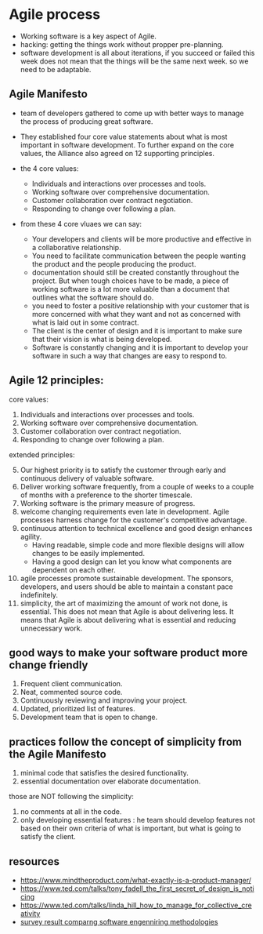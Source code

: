 # Agile process
- Working software is a key aspect of Agile.
- hacking: getting the things work without propper pre-planning.
- software development is all about iterations, if you succeed or failed this week does not mean that the things will be the same next week. so we need to be adaptable.

##  Agile Manifesto
- team of developers gathered to come up with better ways to manage the process of producing great software.
- They established four core value statements about what is most important in software development. To further expand on the core values, the Alliance also agreed on 12 supporting principles.
- the 4 core values:
  - Individuals and interactions over processes and tools.
  - Working software over comprehensive documentation.
  - Customer collaboration over contract negotiation.
  - Responding to change over following a plan.
  
- from these 4 core vluaes we can say:
  - Your developers and clients will be more productive and effective in a collaborative relationship.
  - You need to facilitate communication between the people wanting the product and the people producing the product.
  - documentation should still be created constantly throughout the project. But when tough choices have to be made, a piece of working software is a lot more valuable than a document that outlines what the software should do.
  - you need to foster a positive relationship with your customer that is more concerned with what they want and not as concerned with what is laid out in some contract.
  - The client is the center of design and it is important to make sure that their vision is what is being developed.
  - Software is constantly changing and it is important to develop your software in such a way that changes are easy to respond to.
 
## Agile 12 principles:
core values:
1. Individuals and interactions over processes and tools.
2. Working software over comprehensive documentation.
3. Customer collaboration over contract negotiation.
4. Responding to change over following a plan.

extended principles:

5. Our highest priority is to satisfy the customer through early and continuous delivery of valuable software.
6. Deliver working software frequently, from a couple of weeks to a couple of months with a preference to the shorter timescale.
7. Working software is the primary measure of progress.
8. welcome changing requirements even late in development. Agile processes harness change for the customer's competitive advantage.
9. continuous attention to technical excellence and good design enhances agility.
    - Having readable, simple code and more flexible designs will allow changes to be easily implemented.
    - Having a good design can let you know what components are dependent on each other.
10. agile processes promote sustainable development. The sponsors, developers, and users should be able to maintain a constant pace indefinitely.
11. simplicity, the art of maximizing the amount of work not done, is essential. This does not mean that Agile is about delivering less. It means that Agile is about delivering what is essential and reducing unnecessary work.

## good ways to make your software product more change friendly
1. Frequent client communication. 
2. Neat, commented source code. 
3. Continuously reviewing and improving your project. 
4. Updated, prioritized list of features.
5. Development team that is open to change.

##  practices follow the concept of simplicity from the Agile Manifesto
1. minimal code that satisfies the desired functionality.
2. essential documentation over elaborate documentation.

those are NOT following the simplicity:
1. no comments at all in the code.
2.  only developing essential features : he team should develop features not based on their own criteria of what is important, but what is going to satisfy the client.





## resources
- https://www.mindtheproduct.com/what-exactly-is-a-product-manager/
- https://www.ted.com/talks/tony_fadell_the_first_secret_of_design_is_noticing
- https://www.ted.com/talks/linda_hill_how_to_manage_for_collective_creativity
- [survey result comparng software engenniring methodologies](http://www.ambysoft.com/surveys/success2013.html)
